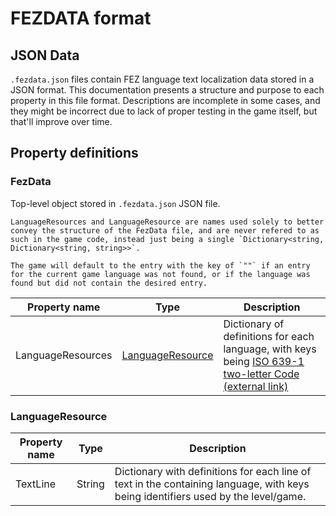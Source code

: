 # FEZDATA format

## JSON Data

`.fezdata.json` files contain FEZ language text localization data stored in a JSON format. This documentation presents a structure and purpose to each property in this file format. Descriptions are incomplete in some cases, and they might be incorrect due to lack of proper testing in the game itself, but that'll improve over time.

## Property definitions

### FezData

Top-level object stored in `.fezdata.json` JSON file.

```note
LanguageResources and LanguageResource are names used solely to better convey the structure of the FezData file, and are never refered to as such in the game code, instead just being a single `Dictionary<string, Dictionary<string, string>>`.
```

```note
The game will default to the entry with the key of `""` if an entry for the current game language was not found, or if the language was found but did not contain the desired entry.
```

|Property name|Type|Description|
|-|-|-|
|LanguageResources|[LanguageResource](#languageresource)|Dictionary of definitions for each language, with keys being [ISO 639-1 two-letter  Code \(external link\)](https://www.loc.gov/standards/iso639-2/php/code_list.php) |

### LanguageResource

|Property name|Type|Description|
|-|-|-|
|TextLine|String|Dictionary with definitions for each line of text in the containing language, with keys being identifiers used by the level/game. |
